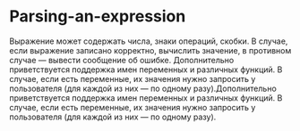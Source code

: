 # Parsing-an-expression
Выражение может содержать числа, знаки операций, скобки. В случае, если выражение записано корректно, вычислить значение, в противном случае — вывести сообщение об ошибке.
Дополнительно приветствуется поддержка имен переменных и различных функций. В случае, если есть переменные, их значения нужно запросить у пользователя (для каждой из них — по одному разу).Дополнительно приветствуется поддержка имен переменных и различных функций. В случае, если есть переменные, их значения нужно запросить у пользователя (для каждой из них — по одному разу).
